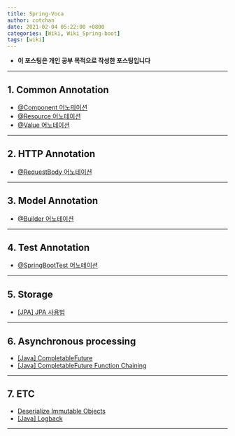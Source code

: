 ```yaml
---
title: Spring-Voca 
author: cotchan
date: 2021-02-04 05:22:00 +0800
categories: [Wiki, Wiki_Spring-boot]
tags: [wiki]   
---
```


+ **이 포스팅은 개인 공부 목적으로 작성한 포스팅입니다**

---

## 1. Common Annotation
  + [@Component 어노테이션](https://www.notion.so/Component-822eaac5756c4ae8a1f929d02ee7753f)
  + [@Resource 어노테이션](https://www.notion.so/Resource-aa324d98527a421483cda96a258f32cc)
  + [@Value 어노테이션](https://www.notion.so/Value-b963cabc7e9d4475a3967f3236a338fc)

---

## 2. HTTP Annotation
  + [@RequestBody 어노테이션](https://www.notion.so/RequestBody-ef06a5c7aa4b456580f77f72ff8f631b)

---
  
## 3. Model Annotation
  + [@Builder 어노테이션](https://www.notion.so/builder-3f65205283de44dab533af5a5b3cb7e8)

---

## 4. Test Annotation
  + [@SpringBootTest 어노테이션](https://www.notion.so/SpringBootTest-88bfc38b2d684091812b0fa5380ec77a)

---

## 5. Storage
  + [[JPA] JPA 사용법](https://www.notion.so/JPA-JPA-175c14ba62064a07945fe6f75004651b)

---

## 6. Asynchronous processing
  + [[Java] CompletableFuture](https://www.notion.so/Java-CompletableFuture-7d884e622183499caf6441d94e12d3d8)
  + [[Java] CompletableFuture Function Chaining](https://www.notion.so/Java-CompletableFuture-Function-Chaining-9e120247a8554c43b72ddcda90345f59)

---
 
## 7. ETC
  + [Deserialize Immutable Objects](https://www.notion.so/Deserialize-Immutable-Objects-with-Jackson-750b8306a8c64efbb3f875dcc9846c9c)
  + [[Java] Logback](https://www.notion.so/Java-Logback-9c8a3d42531942ce9254401015094bcd)

---

